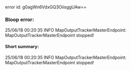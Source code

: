 error id: g0agWn6VdxGQ3OiisggUAw==
### Bloop error:

25/06/18 00:20:35 INFO MapOutputTrackerMasterEndpoint: MapOutputTrackerMasterEndpoint stopped!
#### Short summary: 

25/06/18 00:20:35 INFO MapOutputTrackerMasterEndpoint: MapOutputTrackerMasterEndpoint stopped!